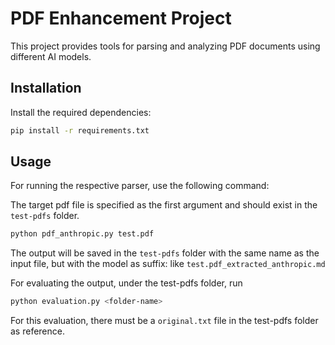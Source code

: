 # PDF Enhancement Project

This project provides tools for parsing and analyzing PDF documents using different AI models.

## Installation

Install the required dependencies:

```bash
pip install -r requirements.txt
```

## Usage

For running the respective parser, use the following command:

The target pdf file is specified as the first argument and should exist in the `test-pdfs` folder.

```bash
python pdf_anthropic.py test.pdf
```

The output will be saved in the `test-pdfs` folder with the same name as the input file, but with the model as suffix: like `test.pdf_extracted_anthropic.md`

For evaluating the output, under the test-pdfs folder, run

```bash
python evaluation.py <folder-name>
```

For this evaluation, there must be a `original.txt` file in the test-pdfs folder as reference.
